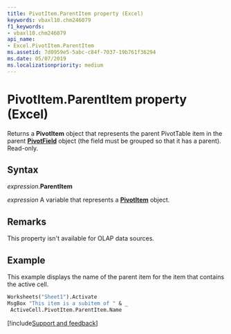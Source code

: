 ```yaml
---
title: PivotItem.ParentItem property (Excel)
keywords: vbaxl10.chm246079
f1_keywords:
- vbaxl10.chm246079
api_name:
- Excel.PivotItem.ParentItem
ms.assetid: 7d0959e5-5abc-c84f-7037-19b761f36294
ms.date: 05/07/2019
ms.localizationpriority: medium
---
```



# PivotItem.ParentItem property (Excel)

Returns a **PivotItem** object that represents the parent PivotTable item in the parent **[PivotField](Excel.PivotField.md)** object (the field must be grouped so that it has a parent). Read-only.


## Syntax

_expression_.**ParentItem**

_expression_ A variable that represents a **[PivotItem](Excel.PivotItem.md)** object.


## Remarks

This property isn't available for OLAP data sources.


## Example

This example displays the name of the parent item for the item that contains the active cell.

```vb
Worksheets("Sheet1").Activate 
MsgBox "This item is a subitem of " & _ 
 ActiveCell.PivotItem.ParentItem.Name
```




[!include[Support and feedback](~/includes/feedback-boilerplate.md)]